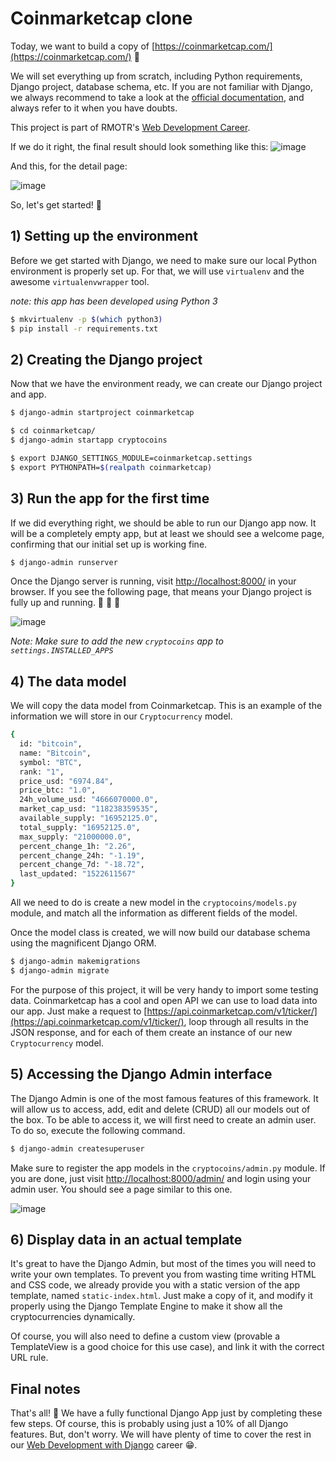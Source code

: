 # Coinmarketcap clone

Today, we want to build a copy of [https://coinmarketcap.com/](https://coinmarketcap.com/) 💪

We will set everything up from scratch, including Python requirements, Django project, database schema, etc. If you are not familiar with Django, we always recommend to take a look at the [official documentation](https://docs.djangoproject.com/en/2.0/), and always refer to it when you have doubts.

This project is part of RMOTR's [Web Development Career](https://rmotr.com/web-development-django-python-course).

If we do it right, the final result should look something like this:
![image](https://user-images.githubusercontent.com/1155573/38173232-207f77b0-3591-11e8-9e95-cd14da306186.png)

And this, for the detail page:

![image](https://user-images.githubusercontent.com/1155573/47885307-29183f80-de13-11e8-9b8e-dbb6e9536f92.png)

So, let's get started! 🎉 

## 1) Setting up the environment

Before we get started with Django, we need to make sure our local Python environment is properly set up. For that, we will use `virtualenv` and the awesome `virtualenvwrapper` tool.

*note: this app has been developed using Python 3*

```bash
$ mkvirtualenv -p $(which python3)
$ pip install -r requirements.txt
```

## 2) Creating the Django project

Now that we have the environment ready, we can create our Django project and app.

```bash
$ django-admin startproject coinmarketcap

$ cd coinmarketcap/
$ django-admin startapp cryptocoins

$ export DJANGO_SETTINGS_MODULE=coinmarketcap.settings
$ export PYTHONPATH=$(realpath coinmarketcap)
```

## 3) Run the app for the first time

If we did everything right, we should be able to run our Django app now. It will be a completely empty app, but at least we should see a welcome page, confirming that our initial set up is working fine.

```bash
$ django-admin runserver
```

Once the Django server is running, visit [http://localhost:8000/](http://localhost:8000/) in your browser. If you see the following page, that means your Django project is fully up and running. 💪 🎉 🙌 

![image](https://user-images.githubusercontent.com/1155573/38176781-7765511e-35cb-11e8-9950-81b87a641111.png)

*Note: Make sure to add the new `cryptocoins` app to `settings.INSTALLED_APPS`*

## 4) The data model

We will copy the data model from Coinmarketcap. This is an example of the information we will store in our `Cryptocurrency` model.

```bash
{
  id: "bitcoin",
  name: "Bitcoin",
  symbol: "BTC",
  rank: "1",
  price_usd: "6974.84",
  price_btc: "1.0",
  24h_volume_usd: "4666070000.0",
  market_cap_usd: "118238359535",
  available_supply: "16952125.0",
  total_supply: "16952125.0",
  max_supply: "21000000.0",
  percent_change_1h: "2.26",
  percent_change_24h: "-1.19",
  percent_change_7d: "-18.72",
  last_updated: "1522611567"
}
```

All we need to do is create a new model in the `cryptocoins/models.py` module, and match all the information as different fields of the model.

Once the model class is created, we will now build our database schema using the magnificent Django ORM.

```bash
$ django-admin makemigrations
$ django-admin migrate
```

For the purpose of this project, it will be very handy to import some testing data. Coinmarketcap has a cool and open API we can use to load data into our app. Just make a request to [https://api.coinmarketcap.com/v1/ticker/](https://api.coinmarketcap.com/v1/ticker/), loop through all results in the JSON response, and for each of them create an instance of our new `Cryptocurrency` model.

## 5) Accessing the Django Admin interface

The Django Admin is one of the most famous features of this framework. It will allow us to access, add, edit and delete (CRUD) all our models out of the box.
To be able to access it, we will first need to create an admin user. To do so, execute the following command.

```bash
$ django-admin createsuperuser
```

Make sure to register the app models in the `cryptocoins/admin.py` module. If you are done, just visit [http://localhost:8000/admin/](http://localhost:8000/admin/) and login using your admin user. You should see a page similar to this one.

![image](https://user-images.githubusercontent.com/1155573/38176867-231a00b2-35cd-11e8-83cb-472b57e1c56b.png)

## 6) Display data in an actual template

It's great to have the Django Admin, but most of the times you will need to write your own templates. To prevent you from wasting time writing HTML and CSS code, we already provide you with a static version of the app template, named `static-index.html`. Just make a copy of it, and modify it properly using the Django Template Engine to make it show all the cryptocurrencies dynamically.

Of course, you will also need to define a custom view (provable a TemplateView is a good choice for this use case), and link it with the correct URL rule.

## Final notes

That's all! 🎉 We have a fully functional Django App just by completing these few steps.  Of course, this is probably using just a 10% of all Django features. But, don't worry. We will have plenty of time to cover the rest in our [Web Development with Django](https://rmotr.com/web-development-django-python-course) career 😁.

